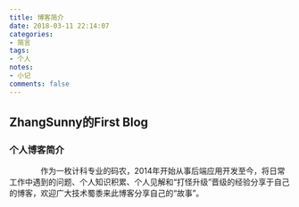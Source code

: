 ```yaml
---
title: 博客简介
date: 2018-03-11 22:14:07
categories: 
- 简言
tags: 
- 个人
notes: 
- 小记
comments: false
---
```


## ZhangSunny的First Blog

### 个人博客简介

    作为一枚计科专业的码农，2014年开始从事后端应用开发至今，将日常工作中遇到的问题、个人知识积累、个人见解和“打怪升级”晋级的经验分享于自己的博客，欢迎广大技术蜀黍来此博客分享自己的“故事”。


